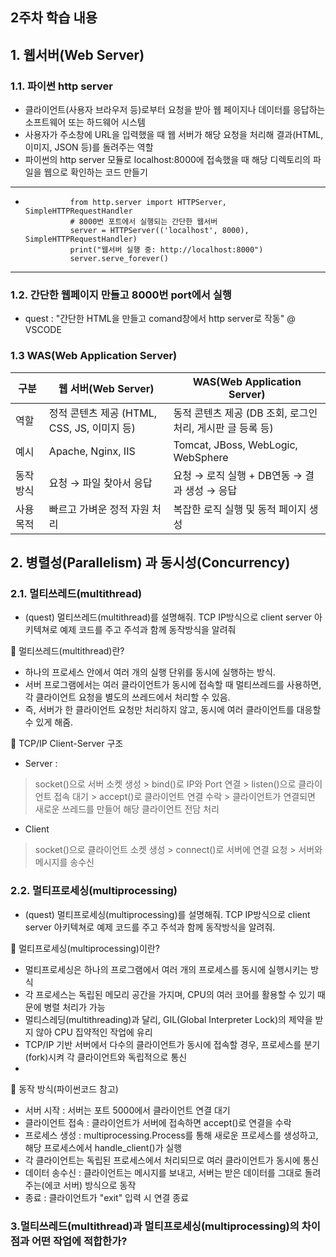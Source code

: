 ## 2주차 학습 내용
## 1. 웹서버(Web Server)
### 1.1. 파이썬 http server
- 클라이언트(사용자 브라우저 등)로부터 요청을 받아 웹 페이지나 데이터를 응답하는 소프트웨어 또는 하드웨어 시스템
- 사용자가 주소창에 URL을 입력했을 때 웹 서버가 해당 요청을 처리해 결과(HTML, 이미지, JSON 등)를 돌려주는 역할
- 파이썬의 http server 모듈로 localhost:8000에 접속했을 때 해당 디렉토리의 파일을 웹으로 확인하는 코드 만들기
- ---------------------------------------------------------------------------------------------------------
-               from http.server import HTTPServer, SimpleHTTPRequestHandler
                # 8000번 포트에서 실행되는 간단한 웹서버
                server = HTTPServer(('localhost', 8000), SimpleHTTPRequestHandler)
                print("웹서버 실행 중: http://localhost:8000")
                server.serve_forever()
-------------------------------------------------------------------------------------------------------------
### 1.2. 간단한 웹페이지 만들고 8000번 port에서 실행
- quest : "간단한 HTML을 만들고 comand창에서 http server로 작동" @ VSCODE
### 1.3 WAS(Web Application Server)
| 구분    | 웹 서버(Web Server)                 | WAS(Web Application Server)           |
| ----- | -------------------------------- | ------------------------------------- |
| 역할    | 정적 콘텐츠 제공 (HTML, CSS, JS, 이미지 등) | 동적 콘텐츠 제공 (DB 조회, 로그인 처리, 게시판 글 등록 등) |
| 예시    | Apache, Nginx, IIS               | Tomcat, JBoss, WebLogic, WebSphere    |
| 동작 방식 | 요청 → 파일 찾아서 응답                   | 요청 → 로직 실행 + DB연동 → 결과 생성 → 응답        |
| 사용 목적 | 빠르고 가벼운 정적 자원 처리                 | 복잡한 로직 실행 및 동적 페이지 생성                 |

## 2. 병렬성(Parallelism) 과 동시성(Concurrency)
### 2.1. 멀티쓰레드(multithread)
- (quest) 멀티쓰레드(multithread)를 설명해줘. TCP IP방식으로 client server 아키텍쳐로 예제 코드를 주고 주석과 함께 동작방식을 알려줘

📌 멀티쓰레드(multithread)란?
- 하나의 프로세스 안에서 여러 개의 실행 단위를 동시에 실행하는 방식.
- 서버 프로그램에서는 여러 클라이언트가 동시에 접속할 때 멀티쓰레드를 사용하면, 각 클라이언트 요청을 별도의 쓰레드에서 처리할 수 있음.
- 즉, 서버가 한 클라이언트 요청만 처리하지 않고, 동시에 여러 클라이언트를 대응할 수 있게 해줌.
  
📌 TCP/IP Client-Server 구조
- Server :
> socket()으로 서버 소켓 생성 > bind()로 IP와 Port 연결 > listen()으로 클라이언트 접속 대기 > accept()로 클라이언트 연결 수락 > 클라이언트가 연결되면 새로운 쓰레드를 만들어 해당 클라이언트 전담 처리
- Client
> socket()으로 클라이언트 소켓 생성 > connect()로 서버에 연결 요청 > 서버와 메시지를 송수신


### 2.2. 멀티프로세싱(multiprocessing)
- (quest) 멀티프로세싱(multiprocessing)를 설명해줘. TCP IP방식으로 client server 아키텍쳐로 예제 코드를 주고 주석과 함께 동작방식을 알려줘.

📌 멀티프로세싱(multiprocessing)이란?
- 멀티프로세싱은 하나의 프로그램에서 여러 개의 프로세스를 동시에 실행시키는 방식
- 각 프로세스는 독립된 메모리 공간을 가지며, CPU의 여러 코어를 활용할 수 있기 때문에 병렬 처리가 가능
- 멀티스레딩(multithreading)과 달리, GIL(Global Interpreter Lock)의 제약을 받지 않아 CPU 집약적인 작업에 유리
- TCP/IP 기반 서버에서 다수의 클라이언트가 동시에 접속할 경우, 프로세스를 분기(fork)시켜 각 클라이언트와 독립적으로 통신
- 
📌 동작 방식(파이썬코드 참고)
- 서버 시작 : 서버는 포트 5000에서 클라이언트 연결 대기
- 클라이언트 접속 : 클라이언트가 서버에 접속하면 accept()로 연결을 수락
- 프로세스 생성 : multiprocessing.Process를 통해 새로운 프로세스를 생성하고, 해당 프로세스에서 handle_client()가 실행
- 각 클라이언트는 독립된 프로세스에서 처리되므로 여러 클라이언트가 동시에 통신
- 데이터 송수신 : 클라이언트는 메시지를 보내고, 서버는 받은 데이터를 그대로 돌려주는(에코 서버) 방식으로 동작
- 종료 : 클라이언트가 "exit" 입력 시 연결 종료

### 3.멀티쓰레드(multithread)과 멀티프로세싱(multiprocessing)의 차이점과 어떤 작업에 적합한가?
